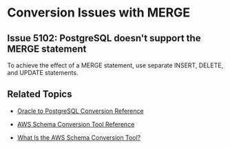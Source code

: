 # Conversion Issues with MERGE<a name="sct-reference-Oracle-PostgreSQL-MERGE"></a>

## Issue 5102: PostgreSQL doesn't support the MERGE statement<a name="sct-reference-5102"></a>

To achieve the effect of a MERGE statement, use separate INSERT, DELETE, and UPDATE statements\.

## Related Topics<a name="sct-reference-Oracle-PostgreSQL-MERGE-related"></a>

+  [Oracle to PostgreSQL Conversion Reference](sct-reference-Oracle-PostgreSQL.md) 

+  [AWS Schema Conversion Tool Reference](CHAP_SchemaConversionTool.Reference.md) 

+  [What Is the AWS Schema Conversion Tool?](Welcome.md) 
